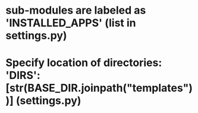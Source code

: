 # sub-modules are labeled as 'INSTALLED_APPS' (list in settings.py)

# Specify location of directories: 'DIRS': [str(BASE_DIR.joinpath("templates"))] (settings.py)
